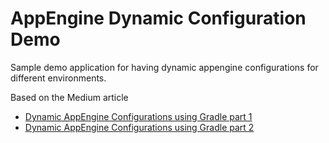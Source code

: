# AppEngine Dynamic Configuration Demo

Sample demo application for having dynamic appengine configurations for different environments. 

Based on the Medium article 
- [Dynamic AppEngine Configurations using Gradle part 1](https://medium.com/@rameshlingappa/dynamic-appengine-configurations-using-gradle-part-1-e3959a39f31b)
- [Dynamic AppEngine Configurations using Gradle part 2](https://medium.com/@rameshlingappa/dynamic-appengine-configurations-using-gradle-part-2-49a30eb87672)
